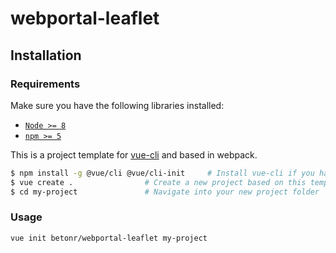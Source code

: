 # webportal-leaflet

## Installation

### Requirements

Make sure you have the following libraries installed:

- [`Node >= 8`](https://nodejs.org/en/)
- [`npm >= 5`](https://www.npmjs.com/get-npm)

This is a project template for [vue-cli](https://cli.vuejs.org/) and based in webpack.

``` bash
$ npm install -g @vue/cli @vue/cli-init     # Install vue-cli if you haven't already
$ vue create .                # Create a new project based on this template
$ cd my-project               # Navigate into your new project folder
```

### Usage

``` bash
vue init betonr/webportal-leaflet my-project
```